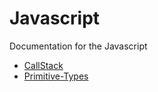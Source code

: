 # Javascript

Documentation for the Javascript

- [CallStack](callstack.md)
- [Primitive-Types](primitive-type.md)